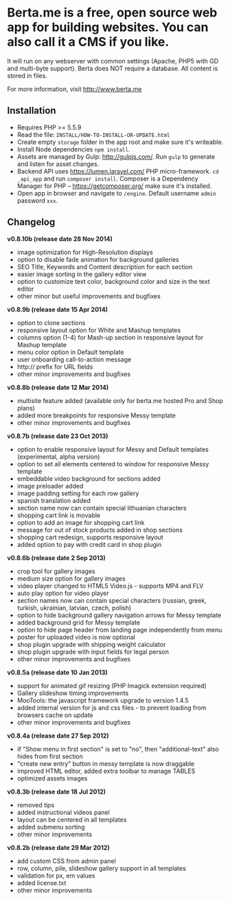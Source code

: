 Berta.me is a free, open source web app for building websites. You can also call it a CMS if you like.
==========

It will run on any webserver with common settings (Apache, PHP5 with GD and multi-byte support).
Berta does NOT require a database. All content is stored in files.

For more information, visit http://www.berta.me

Installation
---------
- Requires PHP >= 5.5.9
- Read the file: `INSTALL/HOW-TO-INSTALL-OR-UPDATE.html`
- Create empty `storage` folder in the app root and make sure it's writeable.
- Install Node dependencies `npm install`.
- Assets are managed by Gulp: http://gulpjs.com/. Run `gulp` to generate and listen for asset changes.
- Backend API uses https://lumen.laravel.com/ PHP micro-framework. `cd _api_app` and run `composer install`. Composer is a Dependency Manager for PHP – https://getcomposer.org/ make sure it's installed.
- Open app in browser and navigate to `/engine`. Default username `admin` password `xxx`.

Changelog
---------
**v0.8.10b (release date 28 Nov 2014)**
 * image optimization for High-Resolution displays
 * option to disable fade animation for background galleries
 * SEO Title, Keywords and Content description for each section
 * easier image sorting in the gallery editor view
 * option to customize text color, background color and size in the text editor
 * other minor but useful improvements and bugfixes

**v0.8.9b (release date 15 Apr 2014)**
 * option to clone sections
 * responsive layout option for White and Mashup templates
 * columns option (1-4) for Mash-up section in responsive layout for Mashup template
 * menu color option in Default template
 * user onboarding call-to-action message
 * http:// prefix for URL fields
 * other minor improvements and bugfixes

**v0.8.8b (release date 12 Mar 2014)**
 * multisite feature added (available only for berta.me hosted Pro and Shop plans)
 * added more breakpoints for responsive Messy template
 * other minor improvements and bugfixes

**v0.8.7b (release date 23 Oct 2013)**
 * option to enable responsive layout for Messy and Default templates (experimental, alpha version)
 * option to set all elements centered to window for responsive Messy template
 * embeddable video background for sections added
 * image preloader added
 * image padding setting for each row gallery
 * spanish translation added
 * section name now can contain special lithuanian characters
 * shopping cart link is movable
 * option to add an image for shopping cart link
 * message for out of stock products added in shop sections
 * shopping cart redesign, supports responsive layout
 * added option to pay with credit card in shop plugin

**v0.8.6b (release date 2 Sep 2013)**
 * crop tool for gallery images
 * medium size option for gallery images
 * video player changed to HTML5 Video.js - supports MP4 and FLV
 * auto play option for video player
 * section names now can contain special characters (russian, greek, turkish, ukrainian, latvian, czech, polish)
 * option to hide background gallery navigation arrows for Messy template
 * added background grid for Messy template
 * option to hide page header from landing page independently from menu
 * poster for uploaded video is now optional
 * shop plugin upgrade with shipping weight calculator
 * shop plugin upgrade with input fields for legal person
 * other minor improvements and bugfixes

**v0.8.5a (release date 10 Jan 2013)**
 * support for animated gif resizing (PHP Imagick extension required)
 * Gallery slideshow timing improvements
 * MooTools: the javascript framework upgrade to version 1.4.5
 * added internal version for js and css files - to prevent loading from browsers cache on update
 * other minor improvements and bugfixes

**v0.8.4a (release date 27 Sep 2012)**
 * if "Show menu in first section" is set to "no", then "additional-text" also hides from first section
 * "create new entry" button in messy template is now draggable
 * improved HTML editor, added extra toolbar to manage TABLES
 * optimized assets images

**v0.8.3b (release date 18 Jul 2012)**
 * removed tips
 * added instructional videos panel
 * layout can be centered in all templates
 * added submenu sorting
 * other minor improvements

**v0.8.2b (release date 29 Mar 2012)**
 * add custom CSS from admin panel
 * row, column, pile, slideshow gallery support in all templates
 * validation for px, em values
 * added license.txt
 * other minor improvements
